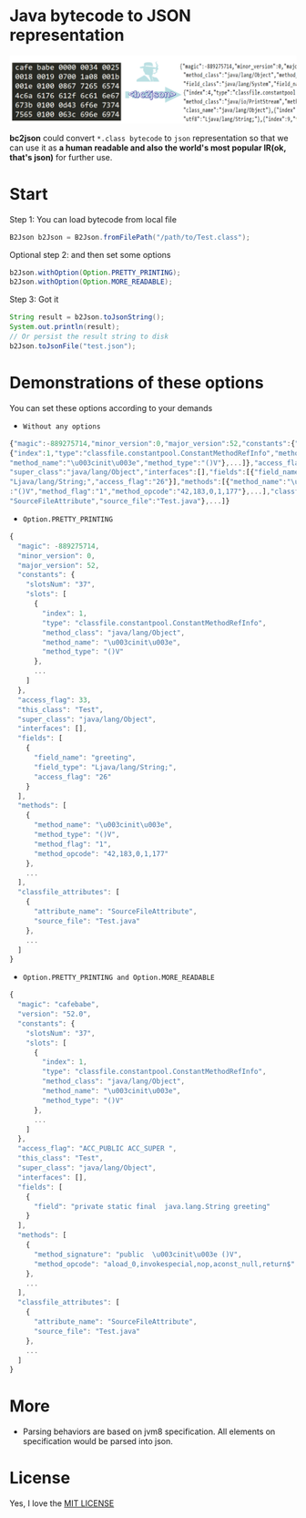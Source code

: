 # Java bytecode to JSON representation

![](static/logo.png)

**bc2json** could convert `*.class bytecode` to `json` representation so that we can use it as **a human readable and also the world's most popular IR(ok, that's json)** for further use.

# Start
Step 1: You can load bytecode from local file
```java
B2Json b2Json = B2Json.fromFilePath("/path/to/Test.class");
```
Optional step 2: and then set some options
```java
b2Json.withOption(Option.PRETTY_PRINTING);
b2Json.withOption(Option.MORE_READABLE);
```
Step 3: Got it
```java
String result = b2Json.toJsonString();
System.out.println(result);
// Or persist the result string to disk
b2Json.toJsonFile("test.json");
```
# Demonstrations of these options
You can set these options according to your demands
+ `Without any options` 
```javascript
{"magic":-889275714,"minor_version":0,"major_version":52,"constants":{"slotsNum":"37","slots":[
{"index":1,"type":"classfile.constantpool.ConstantMethodRefInfo","method_class":"java/lang/Object",
"method_name":"\u003cinit\u003e","method_type":"()V"},...]},"access_flag":33,"this_class":"Test",
"super_class":"java/lang/Object","interfaces":[],"fields":[{"field_name":"greeting","field_type":
"Ljava/lang/String;","access_flag":"26"}],"methods":[{"method_name":"\u003cinit\u003e","method_type"
:"()V","method_flag":"1","method_opcode":"42,183,0,1,177"},...],"classfile_attributes":[{"attribute_name":
"SourceFileAttribute","source_file":"Test.java"},...]}
```
+ `Option.PRETTY_PRINTING`
```javascript
{
  "magic": -889275714,
  "minor_version": 0,
  "major_version": 52,
  "constants": {
    "slotsNum": "37",
    "slots": [
      {
        "index": 1,
        "type": "classfile.constantpool.ConstantMethodRefInfo",
        "method_class": "java/lang/Object",
        "method_name": "\u003cinit\u003e",
        "method_type": "()V"
      },
      ...
    ]
  },
  "access_flag": 33,
  "this_class": "Test",
  "super_class": "java/lang/Object",
  "interfaces": [],
  "fields": [
    {
      "field_name": "greeting",
      "field_type": "Ljava/lang/String;",
      "access_flag": "26"
    }
  ],
  "methods": [
    {
      "method_name": "\u003cinit\u003e",
      "method_type": "()V",
      "method_flag": "1",
      "method_opcode": "42,183,0,1,177"
    },
    ...
  ],
  "classfile_attributes": [
    {
      "attribute_name": "SourceFileAttribute",
      "source_file": "Test.java"
    },
    ...
  ]
}
```

+ `Option.PRETTY_PRINTING and Option.MORE_READABLE`
```javascript
{
  "magic": "cafebabe",
  "version": "52.0",
  "constants": {
    "slotsNum": "37",
    "slots": [
      {
        "index": 1,
        "type": "classfile.constantpool.ConstantMethodRefInfo",
        "method_class": "java/lang/Object",
        "method_name": "\u003cinit\u003e",
        "method_type": "()V"
      },
      ...
    ]
  },
  "access_flag": "ACC_PUBLIC ACC_SUPER ",
  "this_class": "Test",
  "super_class": "java/lang/Object",
  "interfaces": [],
  "fields": [
    {
      "field": "private static final  java.lang.String greeting"
    }
  ],
  "methods": [
    {
      "method_signature": "public  \u003cinit\u003e ()V",
      "method_opcode": "aload_0,invokespecial,nop,aconst_null,return$"
    },
    ...
  ],
  "classfile_attributes": [
    {
      "attribute_name": "SourceFileAttribute",
      "source_file": "Test.java"
    },
    ...
  ]
}
```

# More
+ Parsing behaviors are based on jvm8 specification. All elements on specification would be parsed into json.

# License
Yes, I love the [MIT LICENSE](LICENSE)